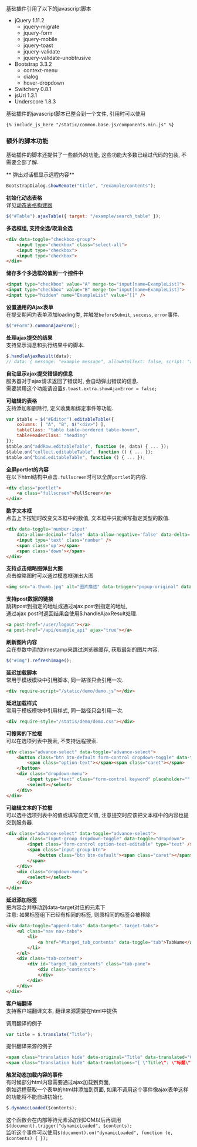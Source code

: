 基础插件引用了以下的javascript脚本<br/>

- jQuery 1.11.2
	- jquery-migrate
	- jquery-form
	- jquery-mobile
	- jquery-toast
	- jquery-validate
	- jquery-validate-unobtrusive
- Bootstrap 3.3.2
	- context-menu
	- dialog
	- hover-dropdown
- Switchery 0.8.1
- jsUri 1.3.1
- Underscore 1.8.3

基础插件的javascript脚本已整合到一个文件, 引用时可以使用

``` html
{% include_js_here "/static/common.base.js/components.min.js" %}
```

### 额外的脚本功能

基础插件的脚本还提供了一些额外的功能, 这些功能大多数已经过代码的包装, 不需要全部了解.

** 弹出对话框显示远程内容**<br/>
``` javascript
BootstrapDialog.showRemote("title", "/example/contents");
```

**初始化动态表格**<br/>
详见[动态表格构建器](common.base.ajax_table)
``` javascript
$("#Table").ajaxTable({ target: "/example/search_table" });
```

**多选框组, 支持全选/取消全选**<br/>
``` html
<div data-toggle="checkbox-group">
	<input type="checkbox" class="select-all">
	<input type="checkbox">
	<input type="checkbox">
</div>
```

**储存多个多选框的值到一个控件中**<br/>
``` html
<input type="checkbox" value="A" merge-to="input[name=ExampleList]">
<input type="checkbox" value="B" merge-to="input[name=ExampleList]">
<input type="hidden" name="ExampleList" value="[]" />
```

**设置通用的Ajax表单**<br/>
在提交期间为表单添加loading类, 并触发`beforeSubmit`, `success`, `error`事件.<br/>
``` javascript
$("#Form").commonAjaxForm();
```

**处理ajax提交的结果**<br/>
支持显示消息和执行结果中的脚本.<br/>
``` javascript
$.handleAjaxResult(data);
// data: { message: "example message", allowHtmlText: false, script: "alert(1)" }
```

**自动显示ajax提交错误的信息**<br/>
服务器对于ajax请求返回了错误时, 会自动弹出错误的信息.<br/>
需要禁用这个功能请设置`$.toast.extra.showAjaxError = false;`<br/>

**可编辑的表格**<br/>
支持添加和删除行, 定义收集和绑定事件等功能.
``` javascript
var $table = $("#Editor").editableTable({
	columns: [ "A", "B", $("<div>") ],
	tableClass: "table table-bordered table-hover",
	tableHeaderClass: "heading"
});
$table.on("addRow.editableTable", function (e, data) { ... });
$table.on("collect.editableTable", function () { ... });
$table.on("bind.editableTable", function () { ... });
```

**全屏portlet的内容**<br/>
在以下html结构中点击`.fullscreen`时可以全屏`portlet`的内容.
``` html
<div class="portlet">
	<a class="fullscreen">FullScreen</a>
</div>
```

**数字文本框**<br/>
点击上下按钮时改变文本框中的数值, 文本框中只能填写指定类型的数值.<br/>
``` html
<div data-toggle='number-input'
	data-allow-decimal='false' data-allow-negative='false' data-delta='1'>
	<input type='text' class='number' />
	<span class='up'></span>
	<span class='down'></span>
</div>
```

**支持点击缩略图弹出大图**<br/>
点击缩略图时可以通过模态框弹出大图<br/>
``` html
<img src="a.thumb.jpg" alt="图片描述" data-trigger="popup-original" data-original-src="a.jpg" />
```

**支持post数据的链接**<br/>
跳转post到指定的地址或通过ajax post到指定的地址, <br/>
通过ajax post时返回结果会使用$.handleAjaxResult处理.<br/>
``` html
<a post-href="/user/logout"></a>
<a post-href="/api/example_api" ajax="true"></a>
```

**刷新图片内容**<br/>
会在参数中添加timestamp来跳过浏览器缓存, 获取最新的图片内容.
``` javascript
$("#Img").refreshImage();
```

**延迟加载脚本**<br/>
常用于模板模块中引用脚本, 同一路径只会引用一次.
``` html
<div require-script="/static/demo/demo.js"></div>
```

**延迟加载样式**<br/>
常用于模板模块中引用样式, 同一路径只会引用一次.
``` html
<div require-style="/statis/demo/demo.css"></div>
```

**可搜索的下拉框**<br/>
可以在选项列表中搜索, 不支持远程搜索.<br/>
``` html
<div class="advance-select" data-toggle="advance-select">
	<button class="btn btn-default form-control dropdown-toggle" data-toggle="dropdown">
		<span class="option-text"></span><span class="caret"></span>
	</button>
	<div class="dropdown-menu">
		<input type="text" class="form-control keyword" placeholder="" />
		<select></select>
	</div>
</div>
```

**可编辑文本的下拉框**<br/>
可以选中选项列表中的值或填写自定义值, 注意提交时应该把文本框中的内容也提交到服务器.<br/>
``` html
<div class="advance-select" data-toggle="advance-select">
	<div class="input-group dropdown-toggle" data-toggle="dropdown">
		<input class="form-control option-text-editable" type="text" />
		<span class="input-group-btn">
			<button class="btn btn-default"><span class="caret"></span></button>
		</span>
	</div>
	<div class="dropdown-menu">
		<select></select>
	</div>
</div>
```

**延迟添加标签**<br/>
把内容合并移动到data-target对应的元素下<br/>
注意: 如果标签组下已经有相同的标签, 则原相同的标签会被移除<br/>
``` html
<div data-toggle="append-tabs" data-target=".target-tabs">
	<ul class="nav nav-tabs">
		<li>
			<a href="#target_tab_contents" data-toggle="tab">TabName</a>
		</li>
	</ul>
	<div class="tab-content">
		<div id="target_tab_contents" class="tab-pane">
			<div class="contents">
			</div>
		</div>
	</div>
</div>
```

**客户端翻译**<br/>
支持客户端翻译文本, 翻译来源需要在html中提供<br/>

调用翻译的例子
``` javascript
var title = $.translate("Title");
```

提供翻译来源的例子
``` html
<span class="translation hide" data-original="Title" data-translated="标题"></span>
<span class="translation hide" data-translations="{ \"Title\": \"标题\" }"></span>
```

**触发动态加载内容的事件**<br/>
有时候部分html内容需要通过ajax加载到页面, <br/>
例如远程获取一个表单的html并添加到页面, 如果不调用这个事件像ajax表单这样的功能将不能自动初始化<br/>

``` javascript
$.dynamicLoaded($contents);
```

这个函数会在内部等待元素添加到DOM以后再调用`$(document).trigger("dynamicLoaded", $contents);`<br/>
监听这个事件可以使用`$(document).on("dynamicLoaded", function (e, $contents) { });`<br/>
